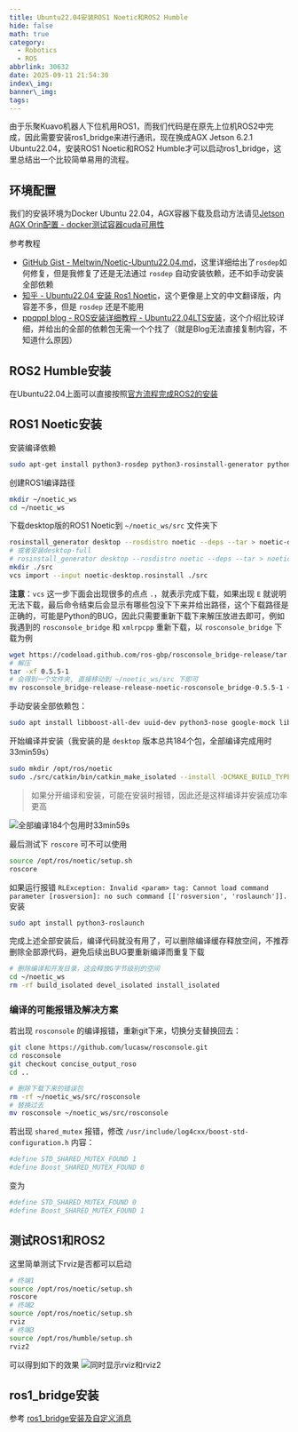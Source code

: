 ```yaml
---
title: Ubuntu22.04安装ROS1 Noetic和ROS2 Humble
hide: false
math: true
category:
  - Robotics
  - ROS
abbrlink: 30632
date: 2025-09-11 21:54:30
index\_img:
banner\_img:
tags:
---
```


由于乐聚Kuavo机器人下位机用ROS1，而我们代码是在原先上位机ROS2中完成，因此需要安装ros1_bridge来进行通讯，现在换成AGX Jetson 6.2.1 Ubuntu22.04，安装ROS1 Noetic和ROS2 Humble才可以启动ros1_bridge，这里总结出一个比较简单易用的流程。

## 环境配置
我们的安装环境为Docker Ubuntu 22.04，AGX容器下载及启动方法请见[Jetson AGX Orin配置 - docker测试容器cuda可用性](/#docker测试容器cuda可用性)

参考教程
- [GitHub Gist - Meltwin/Noetic-Ubuntu22.04.md](https://gist.github.com/Meltwin/fe2c15a5d7e6a8795911907f627255e0)，这里详细给出了`rosdep`如何修复，但是我修复了还是无法通过 `rosdep` 自动安装依赖，还不如手动安装全部依赖
- [知乎 - Ubuntu22.04 安装 Ros1 Noetic](https://zhuanlan.zhihu.com/p/688413327)，这个更像是上文的中文翻译版，内容差不多，但是 `rosdep` 还是不能用
- [ppqppl blog - ROS安装详细教程 - Ubuntu22.04LTS安装](https://www.cnblogs.com/ppqppl/articles/17004159.html)，这个介绍比较详细，并给出的全部的依赖包无需一个个找了（就是Blog无法直接复制内容，不知道什么原因）

## ROS2 Humble安装

在Ubuntu22.04上面可以直接按照[官方流程完成ROS2的安装](http://docs.ros.org/en/humble/Installation/Ubuntu-Install-Debs.html)

## ROS1 Noetic安装
安装编译依赖
```bash
sudo apt-get install python3-rosdep python3-rosinstall-generator python3-vcstools python3-vcstool build-essential
```

创建ROS1编译路径
```bash
mkdir ~/noetic_ws
cd ~/noetic_ws
```

下载desktop版的ROS1 Noetic到 `~/noetic_ws/src` 文件夹下
```bash
rosinstall_generator desktop --rosdistro noetic --deps --tar > noetic-desktop.rosinstall
# 或者安装desktop-full
# rosinstall_generator desktop --rosdistro noetic --deps --tar > noetic-desktop.rosinstall
mkdir ./src
vcs import --input noetic-desktop.rosinstall ./src
```

**注意**：`vcs` 这一步下面会出现很多的点点 `.`，就表示完成下载，如果出现 `E` 就说明无法下载，最后命令结束后会显示有哪些包没下下来并给出路径，这个下载路径是正确的，可能是Python的BUG，因此只需要重新下载下来解压放进去即可，例如我遇到的 `rosconsole_bridge` 和 `xmlrpcpp` 重新下载，以 `rosconsole_bridge` 下载为例
```bash
wget https://codeload.github.com/ros-gbp/rosconsole_bridge-release/tar.gz/refs/tags/release/noetic/rosconsole_bridge/0.5.5-1
# 解压
tar -xf 0.5.5-1
# 会得到一个文件夹, 直接移动到 ~/noetic_ws/src 下即可
mv rosconsole_bridge-release-release-noetic-rosconsole_bridge-0.5.5-1 ~/noetic_ws/src
```

手动安装全部依赖包：
```bash
sudo apt install libboost-all-dev uuid-dev python3-nose google-mock libgtest-dev libbz2-dev libgpgme-dev libssl-dev python3-coverage libboost-program-options-dev python3-psutil python3-opengl python3-pygraphviz python3-pydot qt5-qmake sbcl libapr1-dev libaprutil1-dev libboost-regex-dev liblog4cxx-dev python3-matplotlib libpyside2-dev libshiboken2-dev pyqt5-dev python3-pyqt5 python3-pyqt5.qtsvg python3-pyside2.qtsvg python3-sip-dev shiboken2 lm-sensors graphviz python3-paramiko python3-pycryptodome python3-gnupg python3-defusedxml python3-pyqt5.qtopengl libcurl4-openssl-dev libpoco-dev libogre-1.9-dev libassimp-dev libogre-1.9.0v5 libyaml-cpp-dev libgl1-mesa-dev libglu1-mesa-dev libqt5opengl5 libqt5opengl5-dev libopencv-dev python3-opencv python3-pykdl tango-icon-theme liborocos-kdl-dev libtinyxml-dev libtinyxml2-dev liburdfdom-headers-dev python3-numpy python3-empy libboost-filesystem-dev libboost-thread-dev python3-pygraphviz python3-pygraphviz python3-mock libboost-date-time-dev libboost-system-dev liburdfdom-dev libboost-chrono-dev libboost-dev libqt5core5a libqt5gui5 libqt5widgets5 qtbase5-dev  libconsole-bridge-dev liblz4-dev python3-pyqt5.qtwebkit exfatprogs
```

开始编译并安装（我安装的是 `desktop` 版本总共184个包，全部编译完成用时33min59s）
```bash
sudo mkdir /opt/ros/noetic
sudo ./src/catkin/bin/catkin_make_isolated --install -DCMAKE_BUILD_TYPE=Release --install-space /opt/ros/noetic
```

> 如果分开编译和安装，可能在安装时报错，因此还是这样编译并安装成功率更高

![全部编译184个包用时33min59s](/figures/robotics/ros1_and_ros2/ros1_compile_finished.png)

最后测试下 `roscore` 可不可以使用
```bash
source /opt/ros/noetic/setup.sh
roscore
```

如果运行报错 `RLException: Invalid <param> tag: Cannot load command parameter [rosversion]: no such command [['rosversion', 'roslaunch']]. ` 安装
```bash
sudo apt install python3-roslaunch
```

完成上述全部安装后，编译代码就没有用了，可以删除编译缓存释放空间，不推荐删除全部源代码，避免后续出BUG要重新编译而重复下载
```bash
# 删除编译和开发目录，这会释放G字节级别的空间
cd ~/noetic_ws
rm -rf build_isolated devel_isolated install_isolated
```

### 编译的可能报错及解决方案
若出现 `rosconsole` 的编译报错，重新git下来，切换分支替换回去：
```bash
git clone https://github.com/lucasw/rosconsole.git
cd rosconsole
git checkout concise_output_roso
cd ..

# 删除下载下来的错误包
rm -rf ~/noetic_ws/src/rosconsole
# 替换过去
mv rosconsole ~/noetic_ws/src/rosconsole
```

若出现 `shared_mutex` 报错，修改 `/usr/include/log4cxx/boost-std-configuration.h` 内容：
```bash
#define STD_SHARED_MUTEX_FOUND 1
#define Boost_SHARED_MUTEX_FOUND 0
```
变为
```bash
#define STD_SHARED_MUTEX_FOUND 0
#define Boost_SHARED_MUTEX_FOUND 1
```

## 测试ROS1和ROS2
这里简单测试下rviz是否都可以启动
```bash
# 终端1
source /opt/ros/noetic/setup.sh
roscore
# 终端2
source /opt/ros/noetic/setup.sh
rviz
# 终端3
source /opt/ros/humble/setup.sh
rviz2
```
可以得到如下的效果
![同时显示rviz和rviz2](/figures/robotics/ros1_and_ros2/ros1_and_ros2_show_rviz.png)

## ros1_bridge安装
参考 [ros1_bridge安装及自定义消息](/posts/62745/)

